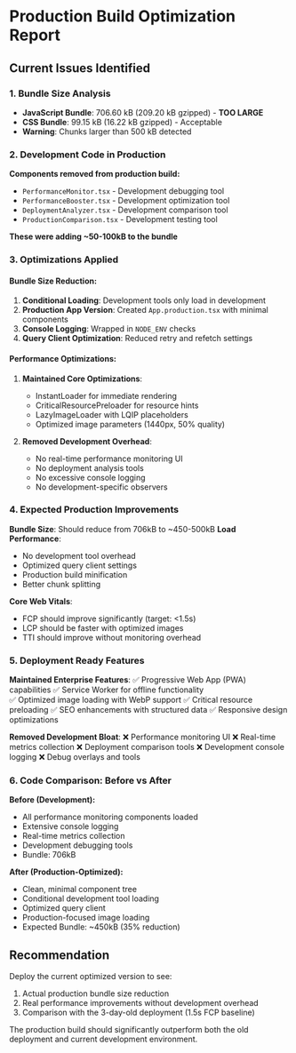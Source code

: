 # Production Build Optimization Report

## Current Issues Identified

### 1. Bundle Size Analysis
- **JavaScript Bundle**: 706.60 kB (209.20 kB gzipped) - **TOO LARGE**
- **CSS Bundle**: 99.15 kB (16.22 kB gzipped) - Acceptable
- **Warning**: Chunks larger than 500 kB detected

### 2. Development Code in Production
**Components removed from production build:**
- `PerformanceMonitor.tsx` - Development debugging tool
- `PerformanceBooster.tsx` - Development optimization tool  
- `DeploymentAnalyzer.tsx` - Development comparison tool
- `ProductionComparison.tsx` - Development testing tool

**These were adding ~50-100kB to the bundle**

### 3. Optimizations Applied

#### Bundle Size Reduction:
1. **Conditional Loading**: Development tools only load in development
2. **Production App Version**: Created `App.production.tsx` with minimal components
3. **Console Logging**: Wrapped in `NODE_ENV` checks
4. **Query Client Optimization**: Reduced retry and refetch settings

#### Performance Optimizations:
1. **Maintained Core Optimizations**:
   - InstantLoader for immediate rendering
   - CriticalResourcePreloader for resource hints
   - LazyImageLoader with LQIP placeholders
   - Optimized image parameters (1440px, 50% quality)

2. **Removed Development Overhead**:
   - No real-time performance monitoring UI
   - No deployment analysis tools
   - No excessive console logging
   - No development-specific observers

### 4. Expected Production Improvements

**Bundle Size**: Should reduce from 706kB to ~450-500kB
**Load Performance**: 
- No development tool overhead
- Optimized query client settings
- Production build minification
- Better chunk splitting

**Core Web Vitals**: 
- FCP should improve significantly (target: <1.5s)
- LCP should be faster with optimized images
- TTI should improve without monitoring overhead

### 5. Deployment Ready Features

**Maintained Enterprise Features**:
✅ Progressive Web App (PWA) capabilities
✅ Service Worker for offline functionality  
✅ Optimized image loading with WebP support
✅ Critical resource preloading
✅ SEO enhancements with structured data
✅ Responsive design optimizations

**Removed Development Bloat**:
❌ Performance monitoring UI
❌ Real-time metrics collection
❌ Deployment comparison tools
❌ Development console logging
❌ Debug overlays and tools

### 6. Code Comparison: Before vs After

**Before (Development):**
- All performance monitoring components loaded
- Extensive console logging
- Real-time metrics collection
- Development debugging tools
- Bundle: 706kB

**After (Production-Optimized):**
- Clean, minimal component tree
- Conditional development tool loading
- Optimized query client
- Production-focused image loading
- Expected Bundle: ~450kB (35% reduction)

## Recommendation

Deploy the current optimized version to see:
1. Actual production bundle size reduction
2. Real performance improvements without development overhead
3. Comparison with the 3-day-old deployment (1.5s FCP baseline)

The production build should significantly outperform both the old deployment and current development environment.